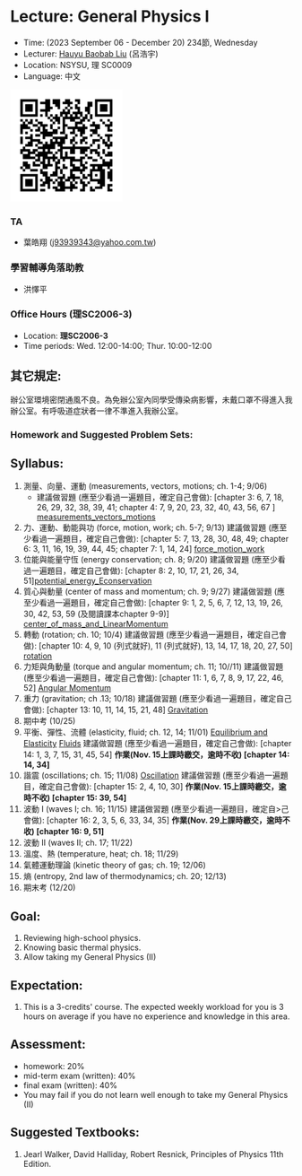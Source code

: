 # Lecture: General Physics I
* Time: (2023 September 06 - December 20) 234節, Wednesday
* Lecturer: [Hauyu Baobab Liu](https://baobabyoo.github.io/) (呂浩宇)
* Location: NSYSU, 理 SC0009
* Language: 中文

<img src="./images/qrcode.png" alt="QRcode" width="200px"/>

### TA
- 葉皓翔 (j93939343@yahoo.com.tw)

### 學習輔導角落助教
- 洪懌平
  
### Office Hours (理SC2006-3)
- Location: **理SC2006-3**
- Time periods: Wed. 12:00-14:00; Thur. 10:00-12:00

## 其它規定:
辦公室環境密閉通風不良。為免辦公室內同學受傳染病影響，未戴口罩不得進入我辦公室。有呼吸道症狀者一律不準進入我辦公室。

### Homework and Suggested Problem Sets:

## Syllabus:
1.	測量、向量、運動 (measurements, vectors, motions; ch. 1-4; 9/06)
    - 建議做習題 (應至少看過一遍題目，確定自己會做): [chapter 3: 6, 7, 18, 26, 29, 32, 38, 39, 41; chapter 4: 7, 9, 20, 23, 32, 40, 43, 56, 67 ] [measurements_vectors_motions](https://github.com/baobabyoo/Lecture_GeneralPhysicsII_2023Sep_ChemDept/blob/main/lecture_notes/measurements_vectors_motions.pdf)
2.	力、運動、動能與功 (force, motion, work; ch. 5-7; 9/13) 建議做習題 (應至少看過一遍題目，確定自己會做): [chapter 5: 7, 13, 28, 30, 48, 49; chapter 6: 3, 11, 16, 19, 39, 44, 45; chapter 7: 1, 14, 24] [force_motion_work](https://github.com/baobabyoo/Lecture_GeneralPhysicsII_2023Sep_ChemDept/blob/main/lecture_notes/force_motion_work.pdf)
3.	位能與能量守恆 (energy conservation; ch. 8; 9/20) 建議做習題 (應至少看過一遍題目，確定自己會做): [chapter 8: 2, 10, 17, 21, 26, 34, 51][potential_energy_Econservation](https://github.com/baobabyoo/Lecture_GeneralPhysicsII_2023Sep_ChemDept/blob/main/lecture_notes/PotentialEnergy_Econservation.pdf)
4.	質心與動量 (center of mass and momentum; ch. 9; 9/27) 建議做習題 (應至少看過一遍題目，確定自己會做): [chapter 9: 1, 2, 5, 6, 7, 12, 13, 19, 26, 30, 42, 53, 59 (及閱讀課本chapter 9-9)] [center_of_mass_and_LinearMomentum](https://github.com/baobabyoo/Lecture_GeneralPhysicsII_2023Sep_ChemDept/blob/main/lecture_notes/com_momentum.pdf)
5.	轉動 (rotation; ch. 10; 10/4) 建議做習題 (應至少看過一遍題目，確定自己會做): [chapter 10: 4, 9, 10 (列式就好), 11 (列式就好), 13, 14, 17, 18, 20, 27, 50] [rotation](https://github.com/baobabyoo/Lecture_GeneralPhysicsII_2023Sep_ChemDept/blob/main/lecture_notes/rotation.pdf)
6.	力矩與角動量 (torque and angular momentum; ch. 11; 10//11) 建議做習題 (應至少看過一遍題目，確定自己會做): [chapter 11: 1, 6, 7, 8, 9, 17, 22, 46, 52] [Angular Momentum](https://github.com/baobabyoo/Lecture_GeneralPhysicsII_2023Sep_ChemDept/blob/main/lecture_notes/angular_momentum.pdf)
7.	重力 (gravitation; ch .13; 10/18) 建議做習題 (應至少看過一遍題目，確定自己會做): [chapter 13: 10, 11, 14, 15, 21, 48] [Gravitation](https://github.com/baobabyoo/Lecture_GeneralPhysicsII_2023Sep_ChemDept/blob/main/lecture_notes/gravitation.pdf)
8.	期中考 (10/25)
9.	平衡、彈性、流體 (elasticity, fluid; ch. 12, 14; 11/01) [Equilibrium and Elasticity](https://github.com/baobabyoo/Lecture_GeneralPhysicsII_2023Sep_ChemDept/blob/main/lecture_notes/equilibrium_elasticity.pdf) [Fluids](https://github.com/baobabyoo/Lecture_GeneralPhysicsII_2023Sep_ChemDept/blob/main/lecture_notes/fluids.pdf) 建議做習題 (應至少看過一遍題目，確定自己會做): [chapter 14: 1, 3, 7, 15, 31, 45, 54] **作業(Nov. 15上課時繳交，逾時不收) [chapter 14: 14, 34]** 
10.	諧震 (oscillations; ch. 15; 11/08) [Oscillation](https://github.com/baobabyoo/Lecture_GeneralPhysicsII_2023Sep_ChemDept/blob/main/lecture_notes/oscillation.pdf) 建議做習題 (應至少看過一遍題目，確定自己會做): [chapter 15: 2, 4, 10, 30] **作業(Nov. 15上課時繳交，逾時不收) [chapter 15: 39, 54]** 
11.	波動 I (waves I; ch. 16; 11/15) 建議做習題 (應至少看過一遍題目，確定自>己會做): [chapter 16: 2, 3, 5, 6, 33, 34, 35] **作業(Nov. 29上課時繳交，逾時不收) [chapter 16: 9, 51]**
12.	波動 II (waves II; ch. 17; 11/22)
13.	溫度、熱 (temperature, heat; ch. 18; 11/29)
14.	氣體運動理論 (kinetic theory of gas; ch. 19; 12/06)
15.	熵 (entropy, 2nd law of thermodynamics; ch. 20; 12/13) 
16.	期末考 (12/20)

## Goal:
1. Reviewing high-school physics.
2. Knowing basic thermal physics.
3. Allow taking my General Physics (II)

## Expectation:
1. This is a 3-credits' course. The expected weekly workload for you is 3 hours on average if you have no experience and knowledge in this area.

## Assessment:
- homework: 20%
- mid-term exam (written): 40%
- final exam (written): 40%
- You may fail if you do not learn well enough to take my General Physics (II)

## Suggested Textbooks:
1. Jearl Walker, David Halliday, Robert Resnick, Principles of Physics 11th Edition.


